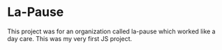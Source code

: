 # La-Pause
 This project was for an organization called la-pause which worked like a day care. This was my very first JS project.

